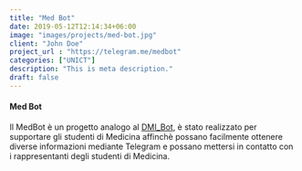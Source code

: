 ```yaml
---
title: "Med Bot"
date: 2019-05-12T12:14:34+06:00
image: "images/projects/med-bot.jpg"
client: "John Doe"
project_url : "https://telegram.me/medbot"
categories: ["UNICT"]
description: "This is meta description."
draft: false
---
```


#### Med Bot

Il MedBot è un progetto analogo al [DMI_Bot](https://t.me/dmi_bot), è stato realizzato per supportare gli studenti di Medicina affinchè possano facilmente ottenere diverse informazioni mediante Telegram e possano mettersi in contatto con i rappresentanti degli studenti di Medicina.

